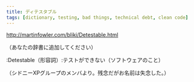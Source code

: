 ```yaml
---
title: ディテスタブル
tags: [dictionary, testing, bad things, technical debt, clean code]
---
```


http://martinfowler.com/bliki/Detestable.html

（あなたの辞書に追加してください）

:Detestable（形容詞）:テストができない（ソフトウェアのこと）

（シドニーXPグループのメンバより。残念だがお名前は失念した。）
